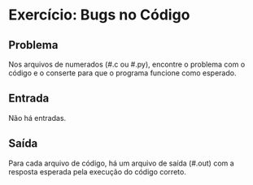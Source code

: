 Exercício: Bugs no Código
=========================


Problema
--------

Nos arquivos de numerados (#.c ou #.py), encontre o problema com o código e o conserte para que o programa funcione como esperado.


Entrada
-------

Não há entradas.


Saída
-----

Para cada arquivo de código, há um arquivo de saída  (#.out) com a resposta esperada pela execução do código correto.
